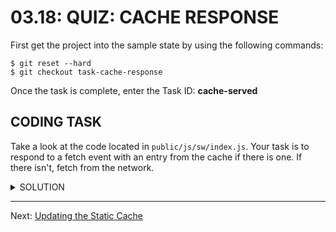 # 03.18: QUIZ: CACHE RESPONSE
First get the project into the sample state by using the following commands:

```shell
$ git reset --hard
$ git checkout task-cache-response
```

Once the task is complete, enter the Task ID: **cache-served**

## CODING TASK
Take a look at the code located in `public/js/sw/index.js`. Your task is to respond to a fetch event with an entry from the cache if there is one. If there isn't, fetch from the network.

<details>
  <summary>SOLUTION</summary>
  <p>
    ```js
    self.addEventListener('install', function(event) {
      event.waitUntil(
        caches.open('wittr-static-v1')
          .then(function(cache) {
            return cache.addAll([
              '/',
              'js/main.js',
              'css/main.css',
              'imgs/icon.png',
              'https://fonts.gstatic.com/s/roboto/v15/2UX7WLTfW3W8TclTUvlFyQ.woff',
              'https://fonts.gstatic.com/s/roboto/v15/d-6IYplOFocCacKzxwXSOD8E0i7KZn-EPnyo3HZu7kw.woff'
            ]);
          })
      );
    });
    
    self.addEventListener('fetch', function(event) {
      event.respondWith(
        caches.match(event.request)
          .then(function(response) {
            return response || fetch(event.request);
          })
      );
    });
    ```
  </p>
</details>

- - -

Next: [Updating the Static Cache](./19-updating-static-cache.md)